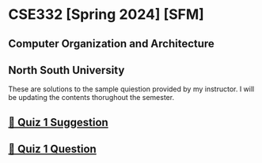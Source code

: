# CSE332 [Spring 2024] [SFM]

## Computer Organization and Architecture

## North South University

These are solutions to the sample quiestion provided by my instructor. I will be updating the contents thorughout the semester.

## [📖 Quiz 1 Suggestion](https://github.com/MisbahKhan0009/CSE332-SFM-NSU/blob/main/Quiz%2001/Quiz%2001%20QSuggestion.pdf)

## [📝 Quiz 1 Question](https://github.com/MisbahKhan0009/CSE332-SFM-NSU/blob/main/Quiz%2001/Quiz%2001%20Question.pdf)
